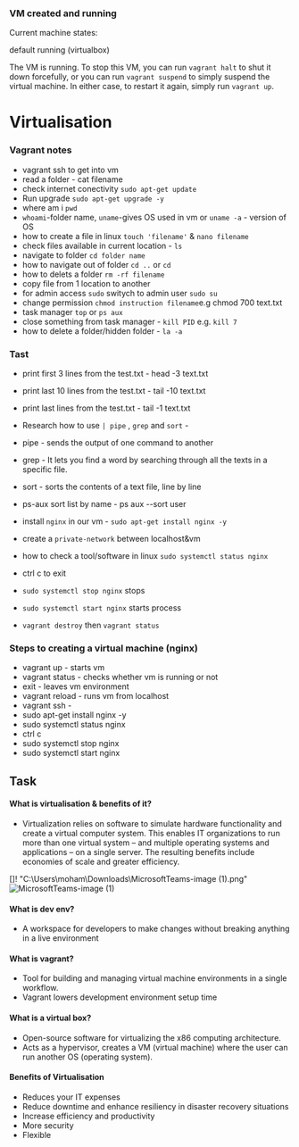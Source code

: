 ### VM created and running

Current machine states:

default                   running (virtualbox)

The VM is running. To stop this VM, you can run `vagrant halt` to
shut it down forcefully, or you can run `vagrant suspend` to simply
suspend the virtual machine. In either case, to restart it again,
simply run `vagrant up`.

# Virtualisation
### Vagrant notes

- vagrant ssh to get into vm
- read a folder - cat filename
- check internet conectivity  `sudo apt-get update`
- Run upgrade `sudo apt-get upgrade -y`
- where am i `pwd`
- `whoami`-folder name, `uname`-gives OS used in vm or `uname -a` - version of OS
- how to create a file in linux `touch 'filename'` & `nano filename`
- check files available in current location - `ls`
- navigate to folder `cd folder name`
- how to navigate out of folder `cd ..` or `cd`
- how to delets a folder `rm -rf filename`
- copy file from 1 location to another
- for admin access `sudo` switych to admin user `sudo su`
- change permission `chmod instruction filename`e.g chmod 700 text.txt
- task manager `top` or `ps aux`
- close something from task manager - `kill PID` e.g. `kill 7`
- how to delete a folder/hidden folder - `la -a`

### Tast
- print first 3 lines from the test.txt - head -3 text.txt
- print last 10 lines from the test.txt - tail -10 text.txt
- print last  lines from the test.txt - tail -1 text.txt

- Research how to use `| pipe` , `grep` and `sort` - 
- pipe - sends the output of one command to another
- grep -  It lets you find a word by searching through all the texts in a specific file.
- sort -  sorts the contents of a text file, line by line
- ps-aux sort list by name - ps aux --sort user


- install `nginx` in our vm - `sudo apt-get install nginx -y`
- create a `private-network` between localhost&vm
- how to check a tool/software in linux `sudo systemctl status nginx`
- ctrl c to exit
- `sudo systemctl stop nginx` stops 
- `sudo systemctl start nginx` starts process

- `vagrant destroy` then `vagrant status`

### Steps to creating a virtual machine (nginx)
- vagrant up - starts vm
- vagrant status - checks whether vm is running or not
- exit - leaves vm environment
- vagrant reload  - runs vm from localhost
- vagrant ssh - 
- sudo apt-get install nginx -y
- sudo systemctl status nginx
- ctrl c
- sudo systemctl stop nginx
- sudo systemctl start nginx

## Task
#### What is virtualisation & benefits of it?
- Virtualization relies on software to simulate hardware functionality and create a virtual computer system. This enables IT organizations to run more than one virtual system – and multiple operating systems and applications – on a single server. The resulting benefits include economies of scale and greater efficiency.

[]! "C:\Users\moham\Downloads\MicrosoftTeams-image (1).png"
![MicrosoftTeams-image (1)](https://user-images.githubusercontent.com/115226294/196642874-06565641-1d78-49bc-a424-b2b7dd3d6c4b.png)



#### What is dev env?
- A workspace for developers to make changes without breaking anything in a live environment

#### What is vagrant?
- Tool for building and managing virtual machine environments in a single workflow. 
- Vagrant lowers development environment setup time

#### What is a virtual box?
- Open-source software for virtualizing the x86 computing architecture.
- Acts as a hypervisor, creates a VM (virtual machine) where the user can run another OS (operating system).

#### Benefits of Virtualisation
- Reduces your IT expenses
- Reduce downtime and enhance resiliency in disaster recovery situations
- Increase efficiency and productivity
- More security
- Flexible
